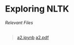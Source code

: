 # Exploring NLTK

###### Relevant Files
> [a2.ipynb](a2_kar180005.ipynb)
> [a2.pdf](a2_kar180005.pdf)

